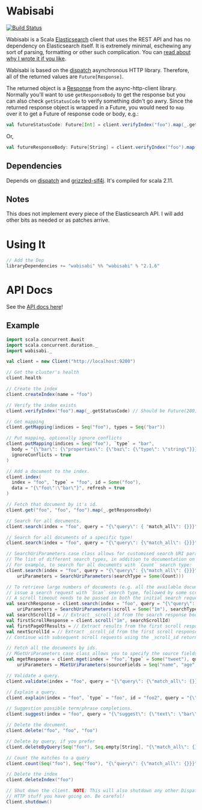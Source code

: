 # Wabisabi

[![Build Status](https://travis-ci.org/gphat/wabisabi.svg?branch=master)](https://travis-ci.org/gphat/wabisabi)

Wabisabi is a Scala [Elasticsearch](http://www.elasticsearch.org/) client that
uses the REST API and has no dependency on Elasticsearch itself. It is
extremely minimal, eschewing any sort of parsing, formatting or other such
complication. You can [read about why I wrote it if you like](http://onemogin.com/programming/oss/wabisabi-scala-http-client-for-elasticsearch.html).

Wabisabi is based on the [dispatch](http://dispatch.databinder.net/Dispatch.html)
asynchronous HTTP library. Therefore, all of the returned values are
`Future[Response]`.

The returned object is a [Response](http://sonatype.github.io/async-http-client/apidocs/reference/com/ning/http/client/Response.html)
from the async-http-client library. Normally you'll want to use `getResponseBody`
to get the response but you can also check `getStatusCode` to verify something
didn't go awry. Since the returned response object is wrapped in a Future, you would need to `map` over it to get a
Future of response code or body, e.g.:

```scala
val futureStatusCode: Future[Int] = client.verifyIndex("foo").map(_.getStatusCode)
```

Or,

```scala
val futureResponseBody: Future[String] = client.verifyIndex("foo").map(_.getResponseBody)
```

## Dependencies

Depends on [dispatch](http://dispatch.databinder.net/Dispatch.html) and
[grizzled-slf4j](http://software.clapper.org/grizzled-slf4j/). It's compiled for
scala 2.11.

## Notes

This does not implement every piece of the Elasticsearch API. I will add other
bits as needed or as patches arrive.

# Using It

```scala
// Add the Dep
libraryDependencies += "wabisabi" %% "wabisabi" % "2.1.6"
```

# API Docs

See the [API docs here](http://gphat.github.io/wabisabi/api/index.html#package)!

## Example

```scala
import scala.concurrent.Await
import scala.concurrent.duration._
import wabisabi._

val client = new Client("http://localhost:9200")

// Get the cluster's health
client.health

// Create the index
client.createIndex(name = "foo")

// Verify the index exists
client.verifyIndex("foo").map(_.getStatusCode) // Should be Future(200)

// Get mapping
client.getMapping(indices = Seq("foo"), types = Seq("bar"))

// Put mapping, optionally ignore conflicts
client.putMapping(indices = Seq("foo"), `type` = "bar",
  body = "{\"bar\": {\"properties\": {\"baz\": {\"type\": \"string\"}}}}",
  ignoreConflicts = true
)

// Add a document to the index.
client.index(
  index = "foo", `type` = "foo", id = Some("foo"),
  data = "{\"foo\":\"bar\"}", refresh = true
)

// Fetch that document by it's id.
client.get("foo", "foo", "foo").map(_.getResponseBody)

// Search for all documents.
client.search(index = "foo", query = "{\"query\": { "match_all\": {}}}").map(_.getResponseBody)

// Search for all documents of a specific type!
client.search(index = "foo", query = "{\"query\": {\"match_all\": {}}}", `type`= "tweet").map(_.getResponseBody)

// SearchUriParameters case class allows for customised search URI parameters, such as search_type to be passed in a search request as per [this](http://www.elastic.co/guide/en/elasticsearch/reference/current/search-uri-request.html) reference document.
// The list of different search types, in addition to documentation on how each search type is executed by elasticsearch can be seen [here](http://www.elastic.co/guide/en/elasticsearch/reference/current/search-request-search-type.html).
// For example, to search for all documents with `Count` search type:
client.search(index = "foo", query = "{\"query\": {\"match_all\": {}}}",
    uriParameters = SearchUriParameters(searchType = Some(Count)))

// To retrieve large numbers of documents (e.g. all the available documents) from elasticsearch efficiently without sorting,
// issue a search request with `Scan` search type, followed by some scroll requests, as per [this](https://www.elastic.co/guide/en/elasticsearch/guide/master/scan-scroll.html) reference document.
// A scroll timeout needs to be passed in both the initial search request and the following scroll requests:
val searchResponse = client.search(index = "foo", query = "{\"query\": {\"match_all\": {}}}",
    uriParameters = SearchUriParameters(scroll = Some("1m"), searchType = Some(Scan)))
val searchScrollId = // Extract _scroll_id from the search response body using your favourite JSON decoder library.
val firstScrollResponse = client.scroll("1m", searchScrollId)
val firstPageOfResults = // Extract results from the first scroll response.
val nextScrollId = // Extract _scroll_id from the first scroll response.
// Continue with subsequent scroll requests using the _scroll_id returned from previous requests until no more hits are returned.

// Fetch all the documents by ids.
// MGetUriParameters case class allows you to specify the source fields in result documents.
val mgetResponse = client.mget(index = "foo",`type` = Some("tweet"), query = "{\"ids\":[\"1\", \"2\"]}",
    uriParameters = MGetUriParameters(sourceFields = Seq("name", "age")))

// Validate a query.
client.validate(index = "foo", query = "{\"query\": {\"match_all\": {}}}").map(_.getStatusCode) // Should be Future(200)

// Explain a query.
client.explain(index = "foo", `type` = "foo", id = "foo2", query = "{\"query\": {\"term\": {\"foo\":\"bar\"}}}")

// Suggestion possible term/phrase completions.
client.suggest(index = "foo", query = "{\"suggest\": {\"text\": \"bar\", \"completion\": {\"field\": \"foo\"}}}")

// Delete the document.
client.delete("foo", "foo", "foo")

// Delete by query, if you prefer
client.deleteByQuery(Seq("foo"), Seq.empty[String], "{\"match_all\": {}}")

// Count the matches to a query
client.count(Seq("foo"), Seq("foo"), "{\"query\": {\"match_all\": {}}}").map(_.getResponseBody)

// Delete the index
client.deleteIndex("foo")

// Shut down the client. NOTE: This will also shutdown any other Dispatch-based
// HTTP stuff you have going on. Be careful!
Client.shutdown()
```
